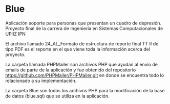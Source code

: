# Blue
Aplicación soporte para personas que presentan un cuadro de depresión. Proyecto final de la carrera de Ingeniería en Sistemas Computacionales de UPIIZ IPN

El archivo llamado 24_AL_Formato de estructura de reporte final TT II de tipo PDF es el reporte en el que viene toda la información acerca del proyecto.

La carpeta llamada PHPMailer son archivos PHP que ayudan al envío de emails de parte de la aplicación y fue obtenido del repositorio https://github.com/PHPMailer/PHPMailer.git en donde se encuentra todo lo relacionado a su implementación.

La carpeta Blue son todos los archivos PHP para la modificación de la base de datos (blue.sql) que se utiliza en la aplicación. 
